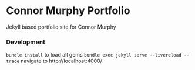 # Connor Murphy Portfolio
Jekyll based portfolio site for Connor Murphy

### Development
```bundle install``` to load all gems
```bundle exec jekyll serve --livereload --trace``` navigate to http://localhost:4000/
